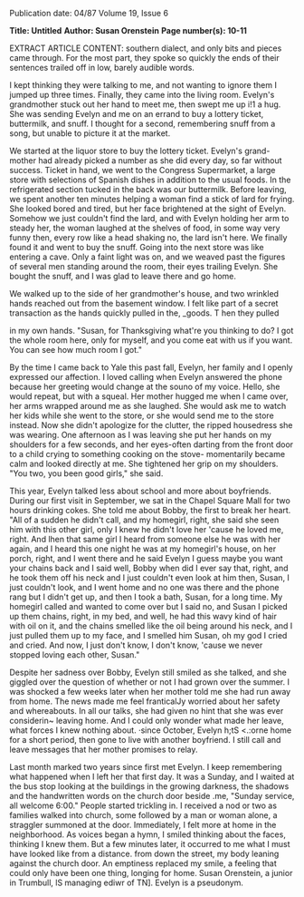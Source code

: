 Publication date: 04/87
Volume 19, Issue 6

**Title: Untitled**
**Author: Susan Orenstein**
**Page number(s): 10-11**

EXTRACT ARTICLE CONTENT:
southern dialect, and only bits and 
pieces came through. For the most 
part, they spoke so quickly the ends of 
their sentences trailed off in low, 
barely audible words. 


I kept thinking they were talking to 
me, and not wanting to ignore them I 
jumped up three times. Finally, they 
came into the living room. Evelyn's 
grandmother stuck out her hand to 
meet me, then swept me up i!1 a hug. 
She was sending Evelyn and me on an 
errand 
to 
buy 
a 
lottery 
ticket, 
buttermilk, and snuff. I thought for a 
second, remembering snuff from a 
song, but unable to picture it at the 
market. 

We started at the liquor store to buy 
the lottery ticket. Evelyn's grand-
mother had already picked a number 
as she did every day, so far without 
success. Ticket in hand, we went to the 
Congress Supermarket, a large store 
with selections of Spanish dishes in 
addition to the usual foods. In the 
refrigerated section tucked in the back 
was our buttermilk. Before leaving, we 
spent another ten minutes helping a 
woman find a stick of lard for frying. 
She looked bored and tired, but her 
face brightened at the sight of Evelyn. 
Somehow we just couldn't find the 
lard, and with Evelyn holding her arm 
to steady her, the woman laughed at 
the shelves of food, in some way very 
funny then, every row like a head 
shaking no, the lard isn't here. We 
finally found it and went to buy the 
snuff. Going into the next store was 
like entering a cave. Only a faint light 
was on, and we weaved past the figures 
of several men standing around the 
room, their eyes trailing Evelyn. She 
bought the snuff, and I was glad to 
leave there and go home. 

We walked up to the side of her 
grandmother's house, 
and two 
wrinkled hands reached out from the 
basement window. I felt like part of a 
secret transaction as the hands quickly 
pulled in the, _goods. T hen they pulled 

in 
my own hands. 
"Susan, 
for 
Thanksgiving what're you thinking to 
do? I got the whole room here, only for 
myself, and you come eat with us if 
you want. You can see how much 
room I got." 

By the time I came back to Yale this 
past fall, Evelyn, her family and I 
openly expressed our affection. I loved 
calling when Evelyn answered the 
phone because her greeting would 
change at the souno of my voice. 
Hello, she would repeat, but with a 
squeal. Her mother hugged me when I 
came over, her arms wrapped around 
me as she laughed. She would ask me 
to watch her kids while she went to the 
store, or she would send me to the store 
instead. Now she didn't apologize for 
the clutter, the ripped housedress she 
was wearing. One afternoon as I was 
leaving she put her hands on my 
shoulders for a few seconds, and her 
eyes-often darting from the front 
door to a child crying to something 
cooking on the stove- momentarily 
became calm and looked directly at 
me. She tightened her grip on my 
shoulders. "You two, you been good 
girls," she said. 

This year, Evelyn talked less about 
school and more about boyfriends. 
During our first visit in September, we 
sat in the Chapel Square Mall for two 
hours drinking cokes. She told me 
about Bobby, the first to break her 
heart. "All of a sudden he didn't call, 
and my homegirl, right, she said she 
seen him with this other girl, only I 
knew he didn't love her 'cause he loved 
me, right. And lhen that same girl I 
heard from someone else he was with 
her again, and I heard this one night 
he was at my homegirl's house, on her 
porch, right, and I went there and he 
said Evelyn I guess maybe you want 
your chains back and I said well, 
Bobby when did I ever say that, right, 
and he took them off his neck and I just 
couldn't even look at him then, Susan, 
I just couldn't look, and I went home 
and no one was there and the phone 
rang but I didn't get up, and then I 
took a bath, Susan, for a long time. 
My homegirl called and wanted to 
come over but I said no, and Susan I 
picked up them chains, right, in my 
bed, and well, he had this wavy kind of 
hair with oil on it, and the chains 
smelled like the oil being around his 
neck, and I just pulled them up to my 
face, and I smelled him Susan, oh my 
god I cried and cried. And now, I just 
don't know, I don't know, 'cause we 
never stopped loving each other, 
Susan." 

Despite her sadness over Bobby, 
Evelyn still smiled as she talked, and 
she giggled over the question of 
whether or not I had grown over the 
summer. I was shocked a few weeks 
later when her mother told me she had 
run away from home. The news made 
me feel franticalJy worried about her 
safety and whereabouts. In all our 
talks, she had given no hint that she 
was ever considerin~ leaving home. 
And I could only wonder what made 
her leave, what forces I knew nothing 
about. ·since October, Evelyn h;tS 
<.:orne home for a short period, then 
gone to live with another boyfriend. I 
still call and leave messages that her 
mother promises to relay. 

Last month marked two years since 
first met Evelyn. I keep remembering 
what happened when I left her that 
first day. It was a Sunday, and I waited 
at the bus stop looking at the buildings 
in the growing darkness, the shadows 
and the handwritten words on the 
church door beside .me, "Sunday 
service, all welcome 6:00." People 
started trickling in. I received a nod or 
two as families walked into church, 
some followed by a man or woman 
alone, a straggler summoned at the 
door. Immediately, I felt more at home 
in the neighborhood. As voices began a 
hymn, I smiled thinking about the 
faces, thinking I knew them. But a few 
minutes later, it occurred to me what I 
must have looked like from a distance. 
from down the street, my body leaning 
against 
the church door. 
An 
emptiness replaced my smile, a feeling 
that could only have been one thing, 
longing for home. 
Susan Orenstein, a junior in Trumbull, lS 
managing ediwr of TN]. 
Evelyn is a pseudonym.